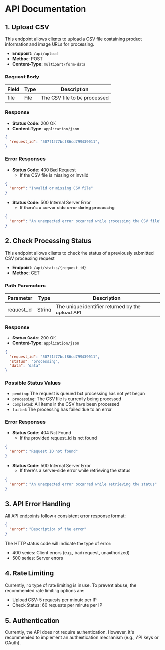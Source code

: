 # API Documentation

## 1. Upload CSV

This endpoint allows clients to upload a CSV file containing product information and image URLs for processing.

- **Endpoint**: `/api/upload`
- **Method**: POST
- **Content-Type**: `multipart/form-data`

### Request Body

| Field    | Type | Description                  |
|----------|------|------------------------------|
| file | File | The CSV file to be processed |

### Response

- **Status Code**: 200 OK
- **Content-Type**: `application/json`

```json
{
  "request_id": "507f1f77bcf86cd799439011",
}
```

### Error Responses

- **Status Code**: 400 Bad Request
  - If the CSV file is missing or invalid

```json
{
  "error": "Invalid or missing CSV file"
}
```

- **Status Code**: 500 Internal Server Error
  - If there's a server-side error during processing

```json
{
  "error": "An unexpected error occurred while processing the CSV file"
}
```

## 2. Check Processing Status

This endpoint allows clients to check the status of a previously submitted CSV processing request.

- **Endpoint**: `/api/status/{request_id}`
- **Method**: GET

### Path Parameters

| Parameter  | Type   | Description                                    |
|------------|--------|------------------------------------------------|
| request_id | String | The unique identifier returned by the upload API |

### Response

- **Status Code**: 200 OK
- **Content-Type**: `application/json`

```json
{
  "request_id": "507f1f77bcf86cd799439011",
  "status": "processing",
  "data": "data"
}
```

### Possible Status Values

- `pending`: The request is queued but processing has not yet begun
- `processing`: The CSV file is currently being processed
- `completed`: All items in the CSV have been processed
- `failed`: The processing has failed due to an error

### Error Responses

- **Status Code**: 404 Not Found
  - If the provided request_id is not found

```json
{
  "error": "Request ID not found"
}
```

- **Status Code**: 500 Internal Server Error
  - If there's a server-side error while retrieving the status

```json
{
  "error": "An unexpected error occurred while retrieving the status"
}
```

## 3. API Error Handling

All API endpoints follow a consistent error response format:

```json
{
  "error": "Description of the error"
}
```

The HTTP status code will indicate the type of error:

- 400 series: Client errors (e.g., bad request, unauthorized)
- 500 series: Server errors

## 4. Rate Limiting

Currently, no type of rate limiting is in use.
To prevent abuse, the recommended rate limiting options are:

- Upload CSV: 5 requests per minute per IP
- Check Status: 60 requests per minute per IP


## 5. Authentication

Currently, the API does not require authentication. However, it's recommended to implement an authentication mechanism (e.g., API keys or OAuth).

